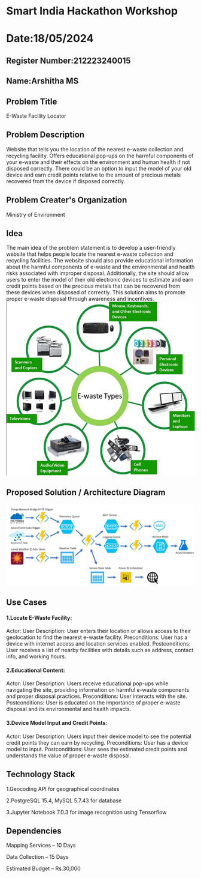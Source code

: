 # Smart India Hackathon Workshop
# Date:18/05/2024
## Register Number:212223240015
## Name:Arshitha MS
## Problem Title
E-Waste Facility Locator
## Problem Description
Website that tells you the location of the nearest e-waste collection and recycling facility. Offers educational pop-ups on the harmful components of your e-waste and their effects on the environment and human health if not disposed correctly. There could be an option to input the model of your old device and earn credit points relative to the amount of precious metals recovered from the device if disposed correctly.
## Problem Creater's Organization
Ministry of Environment

## Idea
The main idea of the problem statement is to develop a user-friendly website that helps people locate the nearest e-waste collection and recycling facilities. The website should also provide educational information about the harmful components of e-waste and the environmental and health risks associated with improper disposal. Additionally, the site should allow users to enter the model of their old electronic devices to estimate and earn credit points based on the precious metals that can be recovered from these devices when disposed of correctly. This solution aims to promote proper e-waste disposal through awareness and incentives.
![alt text](image-1.png)

## Proposed Solution / Architecture Diagram
![alt text](image.png)


## Use Cases
#### 1.Locate E-Waste Facility:

Actor: User
Description: User enters their location or allows access to their geolocation to find the nearest e-waste facility.
Preconditions: User has a device with internet access and location services enabled.
Postconditions: User receives a list of nearby facilities with details such as address, contact info, and working hours.
#### 2.Educational Content:

Actor: User
Description: Users receive educational pop-ups while navigating the site, providing information on harmful e-waste components and proper disposal practices.
Preconditions: User interacts with the site.
Postconditions: User is educated on the importance of proper e-waste disposal and its environmental and health impacts.

#### 3.Device Model Input and Credit Points:

Actor: User
Description: Users input their device model to see the potential credit points they can earn by recycling.
Preconditions: User has a device model to input.
Postconditions: User sees the estimated credit points and understands the value of proper e-waste disposal.

## Technology Stack
1.Geocoding API for geographical coordinates

2.PostgreSQL 15.4, MySQL 5.7.43 for database

3.Jupyter Notebook 7.0.3 for image recognition using Tensorflow

## Dependencies
Mapping Services – 10 Days

Data Collection – 15 Days

Estimated Budget – Rs.30,000